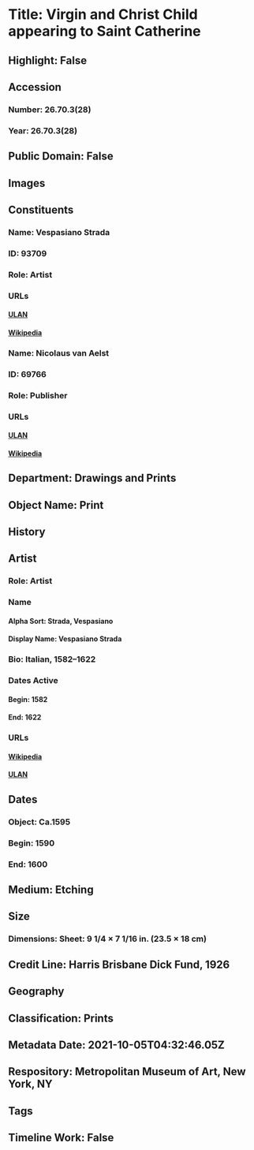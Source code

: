 # Title: Virgin and Christ Child appearing to Saint Catherine
## Highlight: False
## Accession
### Number: 26.70.3(28)
### Year: 26.70.3(28)
## Public Domain: False
## Images
## Constituents
### Name: Vespasiano Strada
### ID: 93709
### Role: Artist
### URLs
#### [ULAN](http://vocab.getty.edu/page/ulan/500028515)
#### [Wikipedia](https://www.wikidata.org/wiki/Q3556351)
### Name: Nicolaus van Aelst
### ID: 69766
### Role: Publisher
### URLs
#### [ULAN](http://vocab.getty.edu/page/ulan/500013509)
#### [Wikipedia](https://www.wikidata.org/wiki/Q3876454)
## Department: Drawings and Prints
## Object Name: Print
## History
## Artist
### Role: Artist
### Name
#### Alpha Sort: Strada, Vespasiano
#### Display Name: Vespasiano Strada
### Bio: Italian, 1582–1622
### Dates Active
#### Begin: 1582
#### End: 1622
### URLs
#### [Wikipedia](https://www.wikidata.org/wiki/Q3556351)
#### [ULAN](http://vocab.getty.edu/page/ulan/500028515)
## Dates
### Object: Ca.1595
### Begin: 1590
### End: 1600
## Medium: Etching
## Size
### Dimensions: Sheet: 9 1/4 × 7 1/16 in. (23.5 × 18 cm)
## Credit Line: Harris Brisbane Dick Fund, 1926
## Geography
## Classification: Prints
## Metadata Date: 2021-10-05T04:32:46.05Z
## Respository: Metropolitan Museum of Art, New York, NY
## Tags
## Timeline Work: False